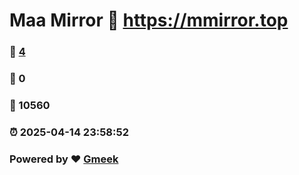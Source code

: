 # Maa Mirror :link: https://mmirror.top 
### :page_facing_up: [4](https://mmirror.top/tag.html) 
### :speech_balloon: 0 
### :hibiscus: 10560 
### :alarm_clock: 2025-04-14 23:58:52 
### Powered by :heart: [Gmeek](https://github.com/Meekdai/Gmeek)
